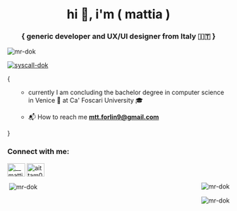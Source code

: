 <h1 align="center">hi 👋, i'm ( mattia ) </h1>
<h3 align="center">{ generic developer and UX/UI designer from Italy 🇮🇹 }</h3>

<p align="left"> <img src="https://komarev.com/ghpvc/?username=mr-dok&label=Profile%20views&color=0e75b6&style=flat" alt="mr-dok" /> </p>

<p align="left"> <a href="https://github.com/ryo-ma/github-profile-trophy"><img src="https://github-profile-trophy.vercel.app/?username=syscall-dok" alt="syscall-dok" /></a> </p>

{
<ul>
  
  - currently I am concluding the bachelor degree in computer science in Venice 🛶 at Ca' Foscari University 🎓

  - 📬 How to reach me **mtt.forlin9@gmail.com**

</ul>
}

<h3 align="left">Connect with me:</h3>
<p align="left">
<a href="https://twitter.com/__mattia02" target="blank"><img align="center" src="https://raw.githubusercontent.com/rahuldkjain/github-profile-readme-generator/master/src/images/icons/Social/twitter.svg" alt="__mattia02" height="30" width="40" /></a>
<a href="[https://instagram.com/aittam00](https://www.instagram.com/_mattia__f_)" target="blank"><img align="center" src="https://raw.githubusercontent.com/rahuldkjain/github-profile-readme-generator/master/src/images/icons/Social/instagram.svg" alt="aittam00" height="30" width="40" /></a>
</p>

<p><img align="right" src="https://github-readme-stats.vercel.app/api/top-langs?username=mr-dok&show_icons=true&locale=en&layout=compact" alt="mr-dok" /></p>

<p>&nbsp;<img align="center" src="https://github-readme-stats.vercel.app/api?username=mr-dok&show_icons=true&locale=en" alt="mr-dok" /></p>

<p><img align="right" src="https://github-readme-streak-stats.herokuapp.com/?user=mr-dok&" alt="mr-dok" /></p>
